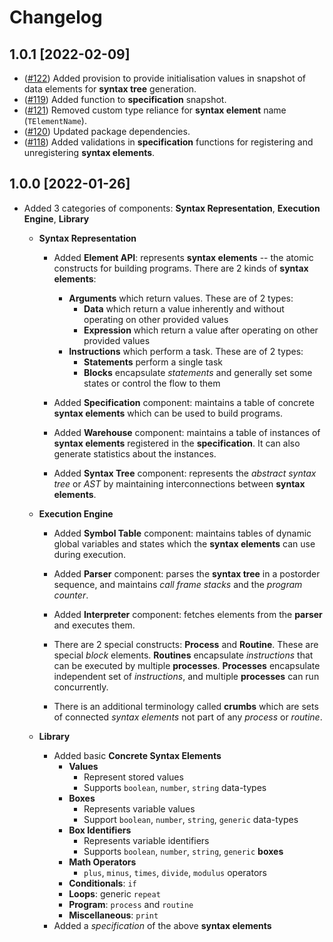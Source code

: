 # Changelog

## 1.0.1 [2022-02-09]

- ([#122](https://github.com/sugarlabs/musicblocks-v4-lib/pull/122))
Added provision to provide initialisation values in snapshot of data elements for **syntax tree**
generation.
- ([#119](https://github.com/sugarlabs/musicblocks-v4-lib/pull/119))
Added function to **specification** snapshot.
- ([#121](https://github.com/sugarlabs/musicblocks-v4-lib/pull/121))
Removed custom type reliance for **syntax element** name (`TElementName`).
- ([#120](https://github.com/sugarlabs/musicblocks-v4-lib/pull/120))
Updated package dependencies.
- ([#118](https://github.com/sugarlabs/musicblocks-v4-lib/pull/118))
Added validations in **specification** functions for registering and unregistering **syntax elements**.

## 1.0.0 [2022-01-26]

- Added 3 categories of components: **Syntax Representation**, **Execution Engine**, **Library**

  - **Syntax Representation**

    - Added **Element API**: represents **syntax elements** -- the atomic constructs for building
    programs. There are 2 kinds of **syntax elements**:
      - **Arguments** which return values. These are of 2 types:
        - **Data** which return a value inherently and without operating on other provided values
        - **Expression** which return a value after operating on other provided values
      - **Instructions** which perform a task. These are of 2 types:
        - **Statements** perform a single task
        - **Blocks** encapsulate _statements_ and generally set some states or control the flow to them

    - Added **Specification** component: maintains a table of concrete **syntax elements** which can
    be used to build programs.
    - Added **Warehouse** component: maintains a table of instances of **syntax elements** registered
    in the **specification**. It can also generate statistics about the instances.
    - Added **Syntax Tree** component: represents the _abstract syntax tree_ or _AST_ by maintaining
    interconnections between **syntax elements**.

  - **Execution Engine**

    - Added **Symbol Table** component: maintains tables of dynamic global variables and states which
    the **syntax elements** can use during execution.
    - Added **Parser** component: parses the **syntax tree** in a postorder sequence, and maintains
    _call frame stacks_ and the _program counter_.
    - Added **Interpreter** component: fetches elements from the **parser** and executes them.

    - There are 2 special constructs: **Process** and **Routine**. These are special _block_ elements.
    **Routines** encapsulate _instructions_ that can be executed by multiple **processes**. **Processes**
    encapsulate independent set of _instructions_, and multiple **processes** can run concurrently.
    - There is an additional terminology called **crumbs** which are sets of connected _syntax elements_
    not part of any _process_ or _routine_.

  - **Library**

    - Added basic **Concrete Syntax Elements**
      - **Values**
        - Represent stored values
        - Supports `boolean`, `number`, `string` data-types
      - **Boxes**
        - Represents variable values
        - Support `boolean`, `number`, `string`, `generic` data-types
      - **Box Identifiers**
        - Represents variable identifiers
        - Supports `boolean`, `number`, `string`, `generic` **boxes**
      - **Math Operators**
        - `plus`, `minus`, `times`, `divide`, `modulus` operators
      - **Conditionals**: `if`
      - **Loops**: generic `repeat`
      - **Program**: `process` and `routine`
      - **Miscellaneous**: `print`
    - Added a _specification_ of the above **syntax elements**
